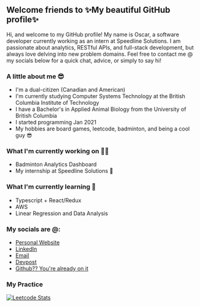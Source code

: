 ## Welcome friends to ✨My beautiful GitHub profile✨

Hi, and welcome to my GitHub profile! My name is Oscar, a software developer currently working as an intern at Speedline Solutions. I am passionate about analytics, RESTful APIs, and full-stack development, but always love delving into new problem domains. Feel free to contact me @ my socials below for a quick chat, advice, or simply to say hi!

### A little about me 😎
* I'm a dual-citizen (Canadian and American)
* I'm currently studying Computer Systems Technology at the British Columbia Institute of Technology
* I have a Bachelor's in Applied Animal Biology from the University of British Columbia
* I started programming Jan 2021
* My hobbies are board games, leetcode, badminton, and being a cool guy 😎

### What I'm currently working on 👷‍♀️
* Badminton Analytics Dashboard
* My internship at Speedline Solutions 🍕

### What I'm currently learning 📖
* Typescript + React/Redux
* AWS
* Linear Regression and Data Analysis

### My socials are @:
* [Personal Website](https://oscar-la.com)
* [LinkedIn](https://linkedin.com/in/oscar-la-bc/)
* [Email](mailto:oscarla5747@gmail.com)
* [Devpost](https://devpost.com/oscarla5747)
* [Github?? You're already on it](https://github.com/oscarlaaaa)

### My Practice
[![Leetcode Stats](https://leetcode.card.workers.dev/?username=oscarla5747&style=auto&extension=activity)](https://leetcode.com/oscarla5747)

<!--
**oscarlaaaa/oscarlaaaa** is a ✨ _special_ ✨ repository because its `README.md` (this file) appears on your GitHub profile.

Here are some ideas to get you started:

- 🔭 I’m currently working on ...
- 🌱 I’m currently learning ...
- 👯 I’m looking to collaborate on ...
- 🤔 I’m looking for help with ...
- 💬 Ask me about ...
- 📫 How to reach me: ...
- 😄 Pronouns: ...
- ⚡ Fun fact: ...
-->
